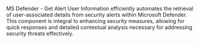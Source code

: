 MS Defender - Get Alert User Information efficiently automates the retrieval of user-associated details from security alerts within Microsoft Defender. This component is integral to enhancing security measures, allowing for quick responses and detailed contextual analysis necessary for addressing security threats effectively.
